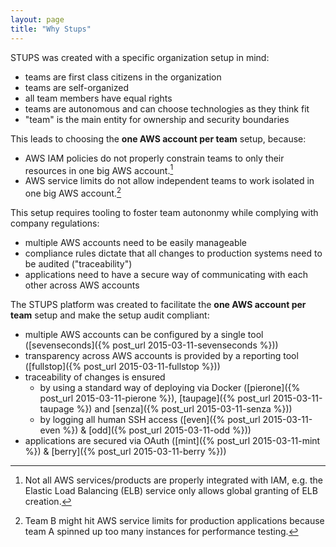 ```yaml
---
layout: page
title: "Why Stups"
---
```


STUPS was created with a specific organization setup in mind:

* teams are first class citizens in the organization
* teams are self-organized
* all team members have equal rights
* teams are autonomous and can choose technologies as they think fit
* "team" is the main entity for ownership and security boundaries

This leads to choosing the **one AWS account per team** setup, because:

* AWS IAM policies do not properly constrain teams to only their resources in one big AWS account.[^1]
* AWS service limits do not allow independent teams to work isolated in one big AWS account.[^2]

This setup requires tooling to foster team autononmy while complying with company regulations:

* multiple AWS accounts need to be easily manageable
* compliance rules dictate that all changes to production systems need to be audited ("traceability")
* applications need to have a secure way of communicating with each other across AWS accounts

The STUPS platform was created to facilitate the **one AWS account per team** setup and make the setup audit compliant:

* multiple AWS accounts can be configured by a single tool ([sevenseconds]({% post_url 2015-03-11-sevenseconds %}))
* transparency across AWS accounts is provided by a reporting tool ([fullstop]({% post_url 2015-03-11-fullstop %}))
* traceability of changes is ensured
    * by using a standard way of deploying via Docker ([pierone]({% post_url 2015-03-11-pierone %}), [taupage]({% post_url 2015-03-11-taupage %}) and [senza]({% post_url 2015-03-11-senza %}))
    * by logging all human SSH access ([even]({% post_url 2015-03-11-even %}) & [odd]({% post_url 2015-03-11-odd %}))
* applications are secured via OAuth ([mint]({% post_url 2015-03-11-mint %}) & [berry]({% post_url 2015-03-11-berry %}))




[^1]: Not all AWS services/products are properly integrated with IAM, e.g. the Elastic Load Balancing (ELB) service only allows global granting of ELB creation.
[^2]: Team B might hit AWS service limits for production applications because team A spinned up too many instances for performance testing.